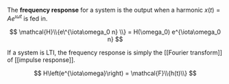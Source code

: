 The **frequency response** for a system is the output when a harmonic $x(t) = A e^{\iota \omega t}$ is fed in. 

$$
\mathcal{H}\\{e\^{\iota\omega_0 n} \\} = H(\omega_0) e^{\iota\omega_0 n}
$$

If a system is LTI, the frequency response is simply the [[Fourier transform]] of [[impulse response]].

$$
H\left(e^{\iota\omega}\right) = \mathcal{F}\\{h(t)\\}
$$